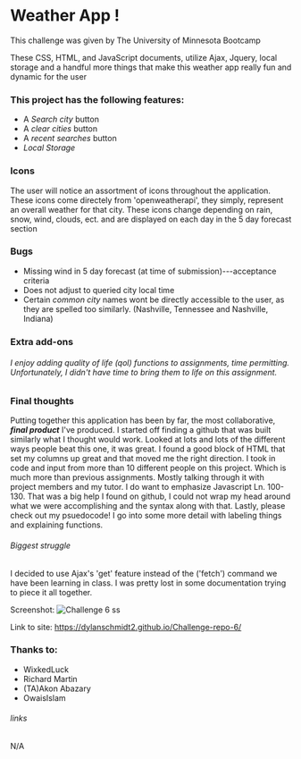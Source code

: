 # Weather App !

This challenge was given by The University of Minnesota Bootcamp 

These CSS, HTML, and JavaScript documents, utilize Ajax, Jquery, local storage and a handful more things that make this weather app really fun and dynamic for the user

### This project has the following features: 
* A _Search city_ button
* A _clear cities_ button
* A _recent searches_ button
* _Local Storage_

### Icons
The user will notice an assortment of icons throughout the application. These icons come directely from 'openweatherapi', they simply, represent an overall weather for that city. These icons change depending on rain, snow, wind, clouds, ect. and are displayed on each day in the 5 day forecast section
    
### Bugs

* Missing wind in 5 day forecast (at time of submission)---acceptance criteria
* Does not adjust to queried city local time
* Certain _common city_ names wont be directly accessible to the user, as they are spelled too similarly. (Nashville, Tennessee and Nashville, Indiana)

### Extra add-ons

###### I enjoy adding quality of life (qol) functions to assignments, time permitting. Unfortunately, I didn't have time to bring them to life on this assignment.


### Final thoughts
Putting together this application has been by far, the most collaborative, ***final product*** I've produced. I started off finding a github that was built similarly what I thought would work. Looked at lots and lots of the different ways people beat this one, it was great. I found a good block of HTML that set my columns up great and that moved me the right direction. I took in code and input from more than 10 different people on this project. Which is much more than previous assignments. Mostly talking through it with project members and my tutor. I do want to emphasize Javascript Ln. 100-130. That was a big help I found on github, I could not wrap my head around what we were accomplishing and the syntax along with that. Lastly, please check out my psuedocode! I go into some more detail with labeling things and explaining functions.

###### Biggest struggle
I decided to use Ajax's 'get' feature instead of the ('fetch') command we have been learning in class. I was pretty lost in some documentation trying to piece it all together.


Screenshot:
![Challenge 6 ss](https://user-images.githubusercontent.com/109780961/195235953-9d0ef683-49b6-45c0-b44a-78b49aa8ab0a.PNG)


Link to site: https://dylanschmidt2.github.io/Challenge-repo-6/

### Thanks to:
* WixkedLuck
* Richard Martin
* (TA)Akon Abazary
* OwaisIslam
###### links

N/A
